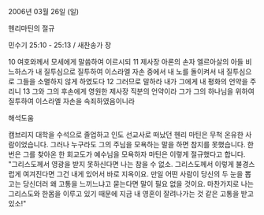 2006년 03월 26일 (일)

헨리마틴의 절규



민수기 25:10 - 25:13 / 새찬송가  장


10 여호와께서 모세에게 말씀하여 이르시되 11 제사장 아론의 손자 엘르아살의 아들 비느하스가 내 질투심으로 질투하여 이스라엘 자손 중에서 내 노를 돌이켜서 내 질투심으로 그들을 소멸하지 않게 하였도다 12 그러므로 말하라 내가 그에게 내 평화의 언약을 주리니 13 그와 그의 후손에게 영원한 제사장 직분의 언약이라 그가 그의 하나님을 위하여 질투하여 이스라엘 자손을 속죄하였음이니라

해석도움





캠브리지 대학을 수석으로 졸업하고 인도 선교사로 떠났던 헨리 마틴은 
무척 온유한 사람이었습니다. 
그러나 누구라도 그의 주님을 모욕하는 말을 하면 참지를 못했습니다. 
한번은 그를 찾아온 한 회교도가 예수님을 모욕하자 마틴은 이렇게 절규했다고 합니다. 
"그리스도께서 영광을 받지 못하신다면 나는 참을 수 없소. 
그리스도께서 이렇게 불경스럽게 여겨진다면 그건 내게 있어서 바로 지옥이요. 
만일 어떤 사람이 당신의 두 눈을 뽑고는 
당신더러 왜 고통을 느끼느냐고 묻는다면 말이 필요 없을 것이요. 
마찬가지로 나는 그리스도와 한몸을 이루고 있기 때문에 
지금 내 영혼이 잘려나가는 것 같은 고통을 받고 있소!"